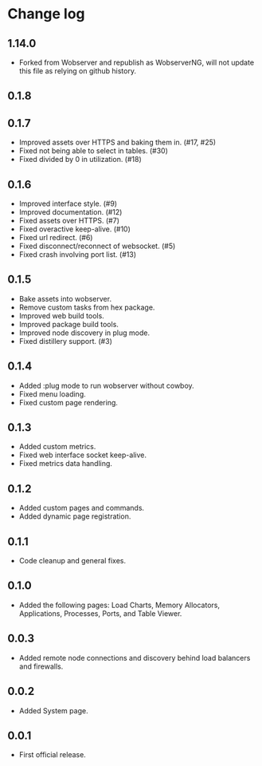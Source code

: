# Change log

## 1.14.0

* Forked from Wobserver and republish as WobserverNG, will not update this file 
  as relying on github history.

## 0.1.8


## 0.1.7

* Improved assets over HTTPS and baking them in. (#17, #25)
* Fixed not being able to select in tables. (#30)
* Fixed divided by 0 in utilization. (#18)


## 0.1.6

* Improved interface style. (#9)
* Improved documentation. (#12)
* Fixed assets over HTTPS. (#7)
* Fixed overactive keep-alive. (#10)
* Fixed url redirect. (#6)
* Fixed disconnect/reconnect of websocket. (#5)
* Fixed crash involving port list.  (#13)


## 0.1.5

* Bake assets into wobserver.
* Remove custom tasks from hex package.
* Improved web build tools.
* Improved package build tools.
* Improved node discovery in plug mode.
* Fixed distillery support. (#3)


## 0.1.4

* Added :plug mode to run wobserver without cowboy.
* Fixed menu loading.
* Fixed custom page rendering.


## 0.1.3

* Added custom metrics.
* Fixed web interface socket keep-alive.
* Fixed metrics data handling.


## 0.1.2

* Added custom pages and commands.
* Added dynamic page registration.


## 0.1.1

* Code cleanup and general fixes.


## 0.1.0

* Added the following pages: Load Charts, Memory Allocators, Applications, Processes, Ports, and Table Viewer.


## 0.0.3

* Added remote node connections and discovery behind load balancers and firewalls.


## 0.0.2

* Added System page.


## 0.0.1

* First official release.
